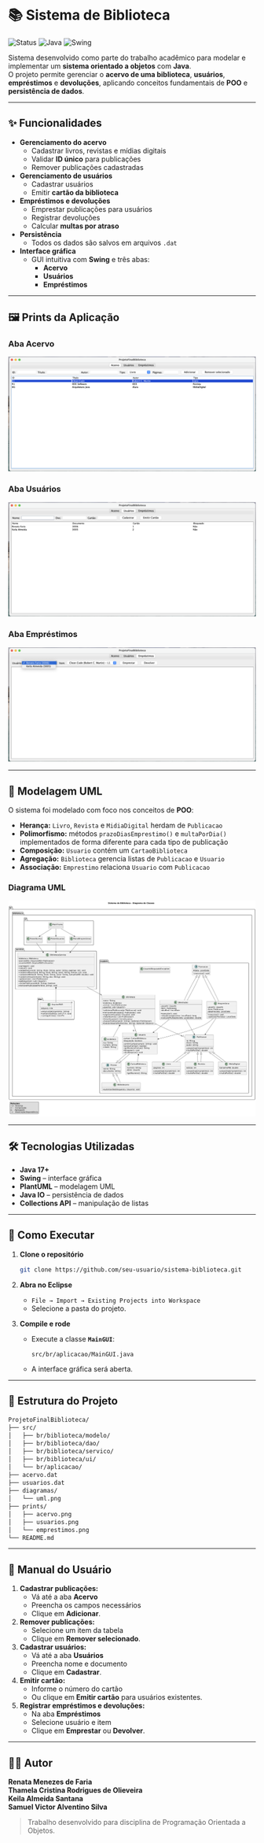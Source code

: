 # 📚 Sistema de Biblioteca

![Status](https://img.shields.io/badge/status-concluído-brightgreen)
![Java](https://img.shields.io/badge/Java-17%2B-orange)
![Swing](https://img.shields.io/badge/Interface-Swing-blue)

Sistema desenvolvido como parte do trabalho acadêmico para modelar e implementar um **sistema orientado a objetos** com **Java**.  
O projeto permite gerenciar o **acervo de uma biblioteca**, **usuários**, **empréstimos** e **devoluções**, aplicando conceitos fundamentais de **POO** e **persistência de dados**.

---

## ✨ **Funcionalidades**
- **Gerenciamento do acervo**
  - Cadastrar livros, revistas e mídias digitais
  - Validar **ID único** para publicações
  - Remover publicações cadastradas
- **Gerenciamento de usuários**
  - Cadastrar usuários
  - Emitir **cartão da biblioteca**
- **Empréstimos e devoluções**
  - Emprestar publicações para usuários
  - Registrar devoluções
  - Calcular **multas por atraso**
- **Persistência**
  - Todos os dados são salvos em arquivos `.dat`
- **Interface gráfica**
  - GUI intuitiva com **Swing** e três abas:
    - **Acervo**
    - **Usuários**
    - **Empréstimos**

---

## 🖼️ **Prints da Aplicação**

### **Aba Acervo**
![Acervo](./prints/acervo.png)

### **Aba Usuários**
![Usuários](./prints/usuarios.png)

### **Aba Empréstimos**
![Empréstimos](./prints/emprestimos.png)



---

## 🧩 **Modelagem UML**
O sistema foi modelado com foco nos conceitos de **POO**:

- **Herança:** `Livro`, `Revista` e `MidiaDigital` herdam de `Publicacao`
- **Polimorfismo:** métodos `prazoDiasEmprestimo()` e `multaPorDia()` implementados de forma diferente para cada tipo de publicação
- **Composição:** `Usuario` contém um `CartaoBiblioteca`
- **Agregação:** `Biblioteca` gerencia listas de `Publicacao` e `Usuario`
- **Associação:** `Emprestimo` relaciona `Usuario` com `Publicacao`

### **Diagrama UML**
![Diagrama UML](./diagramas/uml.png)


---

## 🛠️ **Tecnologias Utilizadas**
- **Java 17+**
- **Swing** – interface gráfica
- **PlantUML** – modelagem UML
- **Java IO** – persistência de dados
- **Collections API** – manipulação de listas

---

## 🚀 **Como Executar**
1. **Clone o repositório**
   ```bash
   git clone https://github.com/seu-usuario/sistema-biblioteca.git
   ```

2. **Abra no Eclipse**
   - `File → Import → Existing Projects into Workspace`
   - Selecione a pasta do projeto.

3. **Compile e rode**
   - Execute a classe **`MainGUI`**:
     ```
     src/br/aplicacao/MainGUI.java
     ```
   - A interface gráfica será aberta.

---

## 📂 **Estrutura do Projeto**
```
ProjetoFinalBiblioteca/
├── src/
│   ├── br/biblioteca/modelo/
│   ├── br/biblioteca/dao/
│   ├── br/biblioteca/servico/
│   ├── br/biblioteca/ui/
│   └── br/aplicacao/
├── acervo.dat
├── usuarios.dat
├── diagramas/
│   └── uml.png
├── prints/
│   ├── acervo.png
│   ├── usuarios.png
│   └── emprestimos.png
└── README.md
```

---

## 📌 **Manual do Usuário**
1. **Cadastrar publicações:**  
   - Vá até a aba **Acervo**  
   - Preencha os campos necessários  
   - Clique em **Adicionar**.
2. **Remover publicações:**  
   - Selecione um item da tabela  
   - Clique em **Remover selecionado**.
3. **Cadastrar usuários:**  
   - Vá até a aba **Usuários**  
   - Preencha nome e documento  
   - Clique em **Cadastrar**.
4. **Emitir cartão:**  
   - Informe o número do cartão  
   - Ou clique em **Emitir cartão** para usuários existentes.
5. **Registrar empréstimos e devoluções:**  
   - Na aba **Empréstimos**  
   - Selecione usuário e item  
   - Clique em **Emprestar** ou **Devolver**.

---

## 🧑‍💻 **Autor**
**Renata Menezes de Faria**<br>
**Thamela Cristina Rodrigues de Olieveira**<br>
**Keila Almeida Santana**<br>
**Samuel Victor Alventino Silva** <br>
> Trabalho desenvolvido para disciplina de Programação Orientada a Objetos.
